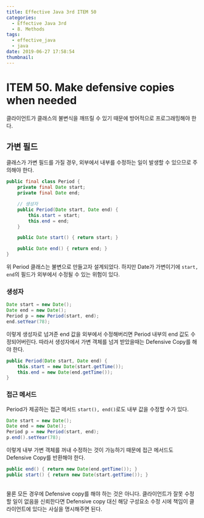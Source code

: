 ```yaml
---
title: Effective Java 3rd ITEM 50
categories:
  - Effective Java 3rd
  - 8. Methods
tags:
  - effective_java
  - java
date: 2019-06-27 17:58:54
thumbnail:
---
```


# ITEM 50. Make defensive copies when needed

클라이언트가 클래스의 불변식을 깨뜨릴 수 있기 때문에 방어적으로 프로그래밍해야 한다.

## 가변 필드
클래스가 가변 필드를 가질 경우, 외부에서 내부를 수정하는 일이 발생할 수 있으므로 주의해야 한다.
```java
public final class Period {
    private final Date start;
    private final Date end;

    // 생성자
    public Period(Date start, Date end) {
        this.start = start;
        this.end = end;
    }

    public Date start() { return start; }

    public Date end() { return end; }
}
```
위 Period 클래스는 불변으로 만들고자 설계되었다. 하지만 Date가 가변이기에 `start, end`의 필드가 외부에서 수정될 수 있는 위험이 있다.

### 생성자
```java
Date start = new Date();
Date end = new Date();
Period p = new Period(start, end);
end.setYear(78);
```
이렇게 생성자로 넘겨준 end 값을 외부에서 수정해버리면 Period 내부의 end 값도 수정되어버린다. 따라서 생성자에서 가변 객체를 넘겨 받았을때는 Defensive Copy를 해야 한다.
```java
public Period(Date start, Date end) {
    this.start = new Date(start.getTime());
    this.end = new Date(end.getTime());
}
```

### 접근 메서드
Period가 제공하는 접근 메서드 `start(), end()`로도 내부 값을 수정할 수가 있다.
```java
Date start = new Date();
Date end = new Date();
Period p = new Period(start, end);
p.end().setYear(78);
```

이렇게 내부 가변 객체를 꺼내 수정하는 것이 가능하기 때문에 접근 메서드도 Defensive Copy를 반환해야 한다.
```java
public end() { return new Date(end.getTime()); }
public start() { return new Date(start.getTime()); }
```

<br/>
물론 모든 경우에 Defensive copy를 해야 하는 것은 아니다. 클라이언트가 잘못 수정할 일이 없음을 신뢰한다면 Defensive copy 대신 해당 구성요소 수정 시에 책임이 클라이언트에 있다는 사실을 명시해주면 된다. 
